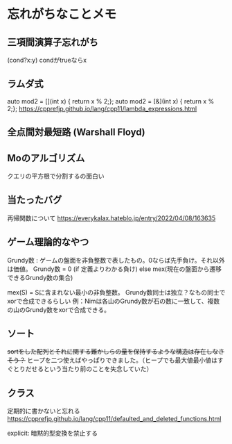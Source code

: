 # 忘れがちなことメモ
## 三項間演算子忘れがち 
(cond?x:y) condがtrueならx 

## ラムダ式
auto mod2 = [](int x) { return x % 2;};
auto mod2 = [&](int x) { return x % 2;};
https://cpprefjp.github.io/lang/cpp11/lambda_expressions.html

## 全点間対最短路 (Warshall Floyd)

## Moのアルゴリズム
クエリの平方根で分割するの面白い

## 当たったバグ
再帰関数について
https://everykalax.hateblo.jp/entry/2022/04/08/163635

## ゲーム理論的なやつ
Grundy数 : ゲームの盤面を非負整数で表したもの。0ならば先手負け。それ以外は価値。
Grundy数 = 0 (if 定義よりわかる負け) else mex(現在の盤面から遷移できるGrundy数の集合)

mex(S) = Sに含まれない最小の非負整数。
Grundy数同士は独立？なもの同士でxorで合成できるらしい
例：Nimは各山のGrundy数が石の数に一致して、複数の山のGrundy数をxorで合成できる。

## ソート
~~sortをした配列とそれに関する難かしらの量を保持するような構造は存在しなさそう？~~
ヒープを二つ使えばやっぱりできました。（ヒープでも最大値最小値はすぐとりだせるという当たり前のことを失念していた）

## クラス
定期的に書かないと忘れる
https://cpprefjp.github.io/lang/cpp11/defaulted_and_deleted_functions.html

explicit: 暗黙的型変換を禁止する
